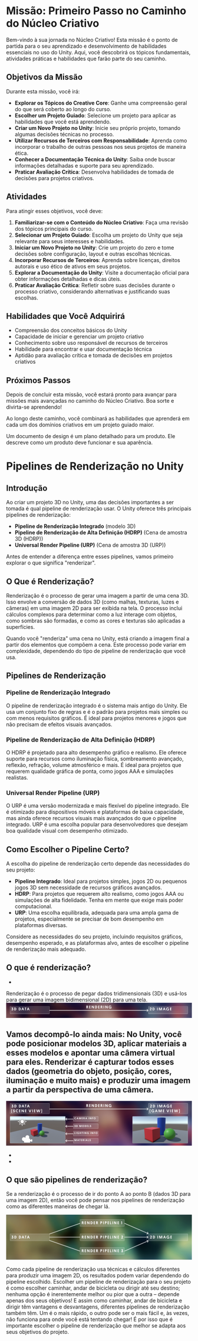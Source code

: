 # Missão: Primeiro Passo no Caminho do Núcleo Criativo

Bem-vindo à sua jornada no Núcleo Criativo! Esta missão é o ponto de partida para o seu aprendizado e desenvolvimento de habilidades essenciais no uso do Unity. Aqui, você descobrirá os tópicos fundamentais, atividades práticas e habilidades que farão parte do seu caminho.

## Objetivos da Missão
Durante esta missão, você irá:
- **Explorar os Tópicos do Creative Core**: Ganhe uma compreensão geral do que será coberto ao longo do curso.
- **Escolher um Projeto Guiado**: Selecione um projeto para aplicar as habilidades que você está aprendendo.
- **Criar um Novo Projeto no Unity**: Inicie seu próprio projeto, tomando algumas decisões técnicas no processo.
- **Utilizar Recursos de Terceiros com Responsabilidade**: Aprenda como incorporar o trabalho de outras pessoas nos seus projetos de maneira ética.
- **Conhecer a Documentação Técnica do Unity**: Saiba onde buscar informações detalhadas e suporte para seu aprendizado.
- **Praticar Avaliação Crítica**: Desenvolva habilidades de tomada de decisões para projetos criativos.

## Atividades
Para atingir esses objetivos, você deve:
1. **Familiarizar-se com o Conteúdo do Núcleo Criativo**: Faça uma revisão dos tópicos principais do curso.
2. **Selecionar um Projeto Guiado**: Escolha um projeto do Unity que seja relevante para seus interesses e habilidades.
3. **Iniciar um Novo Projeto no Unity**: Crie um projeto do zero e tome decisões sobre configuração, layout e outras escolhas técnicas.
4. **Incorporar Recursos de Terceiros**: Aprenda sobre licenças, direitos autorais e uso ético de ativos em seus projetos.
5. **Explorar a Documentação do Unity**: Visite a documentação oficial para obter informações detalhadas e dicas úteis.
6. **Praticar Avaliação Crítica**: Refletir sobre suas decisões durante o processo criativo, considerando alternativas e justificando suas escolhas.

## Habilidades que Você Adquirirá
- Compreensão dos conceitos básicos do Unity
- Capacidade de iniciar e gerenciar um projeto criativo
- Conhecimento sobre uso responsável de recursos de terceiros
- Habilidade para encontrar e usar documentação técnica
- Aptidão para avaliação crítica e tomada de decisões em projetos criativos

## Próximos Passos
Depois de concluir esta missão, você estará pronto para avançar para missões mais avançadas no caminho do Núcleo Criativo. Boa sorte e divirta-se aprendendo!

Ao longo deste caminho, você combinará as habilidades que aprenderá em cada um dos domínios criativos em um projeto guiado maior.

Um documento de design é um plano detalhado para um produto. Ele descreve como um produto deve funcionar e sua aparência.

# Pipelines de Renderização no Unity

## Introdução
Ao criar um projeto 3D no Unity, uma das decisões importantes a ser tomada é qual pipeline de renderização usar. O Unity oferece três principais pipelines de renderização: 
- **Pipeline de Renderização Integrado** (modelo 3D)
- **Pipeline de Renderização de Alta Definição (HDRP)** (Cena de amostra 3D (HDRP))
- **Universal Render Pipeline (URP)** (Cena de amostra 3D (URP))

Antes de entender a diferença entre esses pipelines, vamos primeiro explorar o que significa "renderizar".

## O Que é Renderização?
Renderização é o processo de gerar uma imagem a partir de uma cena 3D. Isso envolve a conversão de dados 3D (como malhas, texturas, luzes e câmeras) em uma imagem 2D para ser exibida na tela. O processo inclui cálculos complexos para determinar como a luz interage com objetos, como sombras são formadas, e como as cores e texturas são aplicadas a superfícies.

Quando você "renderiza" uma cena no Unity, está criando a imagem final a partir dos elementos que compõem a cena. Este processo pode variar em complexidade, dependendo do tipo de pipeline de renderização que você usa.

## Pipelines de Renderização
### Pipeline de Renderização Integrado
O pipeline de renderização integrado é o sistema mais antigo do Unity. Ele usa um conjunto fixo de regras e é o padrão para projetos mais simples ou com menos requisitos gráficos. É ideal para projetos menores e jogos que não precisam de efeitos visuais avançados.

### Pipeline de Renderização de Alta Definição (HDRP)
O HDRP é projetado para alto desempenho gráfico e realismo. Ele oferece suporte para recursos como iluminação física, sombreamento avançado, reflexão, refração, volume atmosférico e mais. É ideal para projetos que requerem qualidade gráfica de ponta, como jogos AAA e simulações realistas.

### Universal Render Pipeline (URP)
O URP é uma versão modernizada e mais flexível do pipeline integrado. Ele é otimizado para dispositivos móveis e plataformas de baixa capacidade, mas ainda oferece recursos visuais mais avançados do que o pipeline integrado. URP é uma escolha popular para desenvolvedores que desejam boa qualidade visual com desempenho otimizado.

## Como Escolher o Pipeline Certo?
A escolha do pipeline de renderização certo depende das necessidades do seu projeto:

- **Pipeline Integrado**: Ideal para projetos simples, jogos 2D ou pequenos jogos 3D sem necessidade de recursos gráficos avançados.
- **HDRP**: Para projetos que requerem alto realismo, como jogos AAA ou simulações de alta fidelidade. Tenha em mente que exige mais poder computacional.
- **URP**: Uma escolha equilibrada, adequada para uma ampla gama de projetos, especialmente se precisar de bom desempenho em plataformas diversas.

Considere as necessidades do seu projeto, incluindo requisitos gráficos, desempenho esperado, e as plataformas alvo, antes de escolher o pipeline de renderização mais adequado.

## O que é renderização?
-
Renderização é o processo de pegar dados tridimensionais (3D) e usá-los para gerar uma imagem bidimensional (2D) para uma tela.
![1](https://github.com/Robotgames-false/Unity-Learn-ajustes380/blob/main/render.png)

Vamos decompô-lo ainda mais:
No Unity, você pode posicionar modelos 3D, aplicar materiais a esses modelos e apontar uma câmera virtual para eles. Renderizar é capturar todos esses dados (geometria do objeto, posição, cores, iluminação e muito mais) e produzir uma imagem a partir da perspectiva de uma câmera.
-
![2](https://github.com/Robotgames-false/Unity-Learn-ajustes380/blob/main/render%20more.png)

-
-

## O que são pipelines de renderização?

Se a renderização é o processo de ir do ponto A ao ponto B (dados 3D para uma imagem 2D), então você pode pensar nos pipelines de renderização como as diferentes maneiras de chegar lá.

![1](https://github.com/Robotgames-false/Unity-Learn-ajustes380/blob/main/c0124772-aba8-49de-abe0-e5b97ed2815e_image16.png)

Como cada pipeline de renderização usa técnicas e cálculos diferentes para produzir uma imagem 2D, os resultados podem variar dependendo do pipeline escolhido.
Escolher um pipeline de renderização para o seu projeto é como escolher caminhar, andar de bicicleta ou dirigir até seu destino; nenhuma opção é inerentemente melhor ou pior que a outra – depende apenas dos seus objetivos!
E assim como caminhar, andar de bicicleta e dirigir têm vantagens e desvantagens, diferentes pipelines de renderização também têm. Um é o mais rápido, o outro pode ser o mais fácil e, às vezes, não funciona para onde você está tentando chegar! É por isso que é importante escolher o pipeline de renderização que melhor se adapta aos seus objetivos do projeto.

